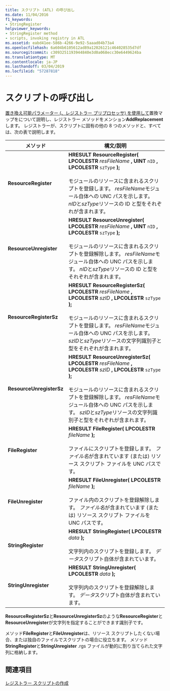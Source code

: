 ```yaml
---
title: スクリプト (ATL) の呼び出し
ms.date: 11/04/2016
f1_keywords:
- StringRegister
helpviewer_keywords:
- StringRegister method
- scripts, invoking registry in ATL
ms.assetid: eabd41ee-586b-4266-9e92-5aaad04b73a4
ms.openlocfilehash: 6a604b6105612ad89a12026121c464028535d7df
ms.sourcegitcommit: c3093251193944840e3d0a068ecc30e6449624ba
ms.translationtype: MT
ms.contentlocale: ja-JP
ms.lasthandoff: 03/04/2019
ms.locfileid: "57287818"
---
```

# <a name="invoking-scripts"></a>スクリプトの呼び出し

[置き換え可能パラメーター (、レジストラー プリプロセッサ) を使用して](../atl/using-replaceable-parameters-the-registrar-s-preprocessor.md)置換マップをについて説明し、レジストラー メソッドをメンション**AddReplacement**します。 レジストラーが、スクリプトに固有の他の 8 つのメソッドと、すべては、次の表で説明します。

|メソッド|構文/説明|
|------------|-------------------------|
|**ResourceRegister**|**HRESULT ResourceRegister( LPCOLESTR**  *resFileName* **, UINT**  `nID` **, LPCOLESTR**  `szType` **);**<br /><br /> モジュールのリソースに含まれるスクリプトを登録します。 *resFileName*モジュール自体への UNC パスを示します。 *nID*と*szType*リソースの ID と型をそれぞれが含まれます。|
|**ResourceUnregister**|**HRESULT ResourceUnregister( LPCOLESTR**  *resFileName* **, UINT**  `nID` **, LPCOLESTR**  `szType` **);**<br /><br /> モジュールのリソースに含まれるスクリプトを登録解除します。 *resFileName*モジュール自体への UNC パスを示します。 *nID*と*szType*リソースの ID と型をそれぞれが含まれます。|
|**ResourceRegisterSz**|**HRESULT ResourceRegisterSz( LPCOLESTR**  *resFileName* **, LPCOLESTR**  *szID* **, LPCOLESTR**  `szType` **);**<br /><br /> モジュールのリソースに含まれるスクリプトを登録します。 *resFileName*モジュール自体への UNC パスを示します。 *szID*と*szType*リソースの文字列識別子と型をそれぞれが含まれます。|
|**ResourceUnregisterSz**|**HRESULT ResourceUnregisterSz( LPCOLESTR**  *resFileName* **, LPCOLESTR**  *szID* **, LPCOLESTR**  `szType` **);**<br /><br /> モジュールのリソースに含まれるスクリプトを登録解除します。 *resFileName*モジュール自体への UNC パスを示します。 *szID*と*szType*リソースの文字列識別子と型をそれぞれが含まれます。|
|**FileRegister**|**HRESULT FileRegister( LPCOLESTR**  *fileName*  **);**<br /><br /> ファイルにスクリプトを登録します。 *ファイル名*が含まれています (または) リソース スクリプト ファイルを UNC パスです。|
|**FileUnregister**|**HRESULT FileUnregister( LPCOLESTR**  *fileName*  **);**<br /><br /> ファイル内のスクリプトを登録解除します。 *ファイル名*が含まれています (または) リソース スクリプト ファイルを UNC パスです。|
|**StringRegister**|**HRESULT StringRegister( LPCOLESTR**  *data*  **);**<br /><br /> 文字列内のスクリプトを登録します。 *データ*スクリプト自体が含まれています。|
|**StringUnregister**|**HRESULT StringUnregister( LPCOLESTR**  *data*  **);**<br /><br /> 文字列内のスクリプトを登録解除します。 *データ*スクリプト自体が含まれています。|

**ResourceRegisterSz**と**ResourceUnregisterSz**のような**ResourceRegister**と**ResourceUnregister**が文字列を指定することができます識別子です。

メソッド**FileRegister**と**FileUnregister**は、リソース スクリプトしたくない場合、または独自のファイルでスクリプトの場合に役立ちます。 メソッド**StringRegister**と**StringUnregister** .rgs ファイルが動的に割り当てられた文字列に格納します。

## <a name="see-also"></a>関連項目

[レジストラー スクリプトの作成](../atl/creating-registrar-scripts.md)
